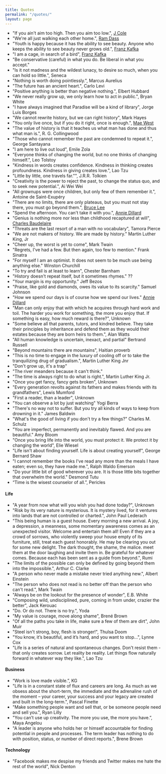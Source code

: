 ```yaml
---
title: Quotes
permalink: "/quotes/"
layout: page
---
```


- "If you ain't aim too high. Then you aim too low.", [J Cole][1]
- "We're all just walking each other home.", [Ram Dass][2]
- "Youth is happy because it has the ability to see beauty. Anyone who keeps the ability to see beauty never grows old.", [Franz Kafka][3]
- "I am a cage, in search of a bird", [Franz Kafka][4]
- "Be conservative (careful) in what you do. Be liberal in what you accept."
- "Is it not madness and the wildest lunacy, to desire so much, when you can hold so little.", Seneca
- "Nothing is worth doing pointlessly.", Marcus Aurelius
- "The future has an ancient heart.", Carlo Levi
- "Positive anything is better than negative nothing.", Elbert Hubbard
- "We never really grow up, we only learn how to act in public.", Bryan White
- "I have always imagined that Paradise will be a kind of library", Jorge Luis Borges
- "We cannot rewrite history, but we can right history", Mark Hayes
- "You only live once, but if you do it right, once is enough.", [Mae West][5]
- "The value of history is that it teaches us what man has done and thus what man is.", R. G. Collingwood
- "Those who cannot remember the past are condemned to repeat it.", George Santayana
- "I am here to live out loud", Emile Zola
- "Everyone thinks of changing the world, but no one thinks of changing himself.", Leo Tolstoy
- "Kindness in words creates confidence. Kindness in thinking creates profoundness. Kindness in giving creates love.", Lao Tzu
- "Little by little, one travels far."", J.R.R. Tolkien
- "Creativity is the power to reject the past, to change the status quo, and to seek new potential.", Ai Wei Wei
- "All grownups were once children, but only few of them remember it.", Antoine de Saint-Exupéry
- "There are no limits, there are only plateaus, but you must not stay there, you must go beyond them.", [Bruce Lee][6]
- "Spend the afternoon. You can't take it with you.", [Annie Dillard][7]
- "Genius is nothing more nor less than childhood recaptured at will", [Charles Baudelaire][8]
- "Threats are the last resort of a man with no vocabulary", Tamora Pierce
- "We are not makers of history. We are made by history." Martin Luther King, Jr
- "Cheer up, the worst is yet to come", Mark Twain
- "Regrets, I've had a few. But then again, too few to mention." Frank Sinatra
- "For myself I am an optimist. It does not seem to be much use being anything else." Winston Churchill
- "To try and fail is at least to learn", Chester Barnham
- "History doesn't repeat itself, but it sometimes rhymes." ??
- "Your margin is my opportunity." Jeff Bezos
- "Praise, like gold and diamonds, owes its value to its scarcity." Samuel Johnson
- "How we spend our days is of course how we spend our lives." [Annie Dillard][9]
- "Man can only enjoy that with which he acquires through hard work and toil. The harder you work for something, the more you enjoy that. If something is easy, how much reward is there?", Unknown
- "Some believe all that parents, tutors, and kindred believe. They take their principles by inheritance and defend them as they would their estates because they are born heirs to them.", Alan Watts
- "All human knowledge is uncertain, inexact, and partial" Bertrand Russell
- "Beyond mountains there are mountains", Haitian proverb
- "This is no time to engage in the luxury of cooling off or to take the tranquilizing drug of gradualism.", Martin Luther King Jnr
- "Don't grow up, it's a trap"
- "The river meanders because it can't think."
- "The time is always right to do what is right.", Martin Luther King Jr.
- "Once you get fancy, fancy gets broken", Unknown
- "Every generation revolts against its fathers and makes friends with its grandfathers", Lewis Mumford
- "First a reader, than a leader", Unknown
- "You can observe a lot by just watching" Yogi Berra
- "There's no way not to suffer. But you try all kinds of ways to keep from drowning in it." James Baldwin
- "What's the good of living if you don't try a few things?" Charles M. Schulz
- "You are imperfect, permanently and inevitably flawed. And you are beautiful." Amy Bloom
- "Once you bring life into the world, you must protect it. We protect it by changing the world", Elie Wiesel
- "Life isn't about finding yourself. Life is about creating yourself", George Bernard Shaw
- "I cannot remember the books I've read any more than the meals I have eaten; even so, they have made me.", Ralph Waldo Emerson
- "Do your little bit of good wherever you are. It is those little bits together that overwhelm the world." Desmond Tutu
- “Time is the wisest counselor of all.”, Pericles

#### Life

- "A year from now what will you wish you had done today?", Unknown
- "Risk by its very nature is mysterious. It is mystery lived, for it ventures into lands that are not controlled or charted.", John Paul Lederach
- "This being human is a guest house. Every morning a new arrival. A joy, a depression, a meanness, some momentary awareness comes as an unexpected visitor. Welcome and entertain them all! Even if they are a crowd of sorrows, who violently sweep your house empty of its furniture, still, treat each guest honorably. He may be clearing you out for some new delight. The dark thought, the shame, the malice. meet them at the door laughing and invite them in. Be grateful for whatever comes. Because each has been sent as a guide from beyond.", Rumi
- "The limits of the possible can only be defined by going beyond them into the impossible.", Arthur C. Clarke
- "A person who never made a mistake never tried anything new.", Albert Einstein
- "The person who does not read is no better off than the person who can't read.", Mark Twain
- "Always be on the lookout for the presence of wonder", E.B. White
- "Composing wild, undisciplined, pure, coming in from under, crazier the better", Jack Kerouac
- "Do. Or do not. There is no try.", Yoda
- "My value is courage, move along shame", Brené Brown
- "Of all the paths you take in life, make sure a few of them are dirt", John Muir
- "Steel isn't strong, boy, flesh is stronger!", Thulsa Doom
- "You know, it’s beautiful, and it’s hard, and you want to stop...", Lynne Cox
- "Life is a series of natural and spontaneous changes. Don't resist them - that only creates sorrow. Let reality be reality. Let things flow naturally forward in whatever way they like.", Lao Tzu

#### Business

- “Work is love made visible.”, KG
- "Life is in a constant state of flux and careers are long. As much as we obsess about the short-term, the immediate and the adrenaline rush of the moment – your career, your success and your legacy are created and built in the long-term.", Pascal Finette
- "Make something people want and sell that, or be someone people need and sell you.", Ryan Lilly
- "You can’t use up creativity. The more you use, the more you have.”, Maya Angelou
- "A leader is anyone who holds her or himself accountable for finding potential in people and processes. The term leader has nothing to do with position, status, or number of direct reports.", Brene Brown

#### Technology

- "Facebook makes me despise my friends and Twitter makes me hate the rest of the world", Nick Denton

[1]:	http://genius.com/J-cole-january-28th-lyrics
[2]:	https://en.wikipedia.org/wiki/Ram_Dass
[3]:	https://en.wikipedia.org/wiki/Franz_Kafka
[4]:	https://en.wikipedia.org/wiki/Franz_Kafka
[5]:	https://en.wikipedia.org/wiki/Mae_West
[6]:	https://en.wikipedia.org/wiki/Bruce_Lee
[7]:	https://en.wikipedia.org/wiki/Annie_Dillard
[8]:	https://en.wikipedia.org/wiki/Charles_Baudelaire
[9]:	https://en.wikipedia.org/wiki/Annie_Dillard